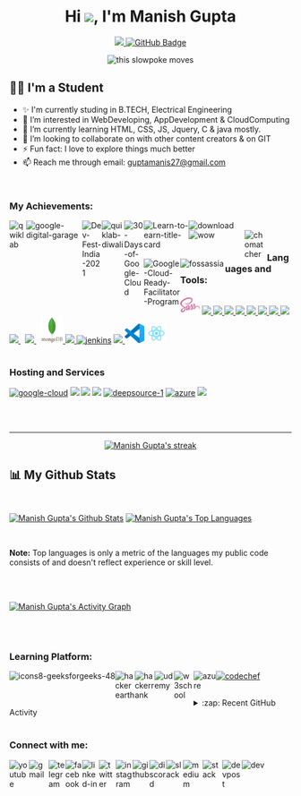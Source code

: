 <!-- INTRO -->
<h1 align="center">Hi <img src="https://raw.githubusercontent.com/MartinHeinz/MartinHeinz/master/wave.gif"
                width="30px">, I'm Manish Gupta</h1>

<p align="center"><a href="https://github.com/Meghna-DAS/github-profile-views-counter">
                <img width="150px" src="https://komarev.com/ghpvc/?username=Manishgupta200">
        </a>
        <a href="https://github.com/Manishgupta200?tab=followers"><img width="150px"
                        src="https://img.shields.io/github/followers/Manishgupta200?label=Followers&style=social"
                        alt="GitHub Badge"></a>
</p>

<!-- BIG IMAGE -->
<p align="center"><img src="http://i.stack.imgur.com/SBv4T.gif" alt="this slowpoke moves" width="250" /></p>

<!-- ABOUT ME -->
## 🙋‍♂️ I'm a Student
- ✨ I'm currently studing in B.TECH, Electrical Engineering
- 👀 I’m interested in WebDeveloping, AppDevelopment & CloudComputing
- 🌱 I’m currently learning HTML, CSS, JS, Jquery, C & java mostly.
- 💞️ I’m looking to collaborate on with other content creators & on GIT
- ⚡ Fun fact: I love to explore things much better
- 📫 Reach me through email: guptamanis27@gmail.com

<br />

<!-- ACHIEVEMENTS & CERTIFICATES -->
### My Achievements:

<a href="https://www.qwiklabs.com/public_profiles/304a8a68-9721-4e2d-ba07-7e80f631d4d4"><img align="left" width="30px"
                src="https://i.ibb.co/z25P1cF/qwiklab.png" alt="qwiklab" border="0"></a>
<a href="https://i.ibb.co/x8JWkCh/0001.jpg"><img align="left" width="100px"
                src="https://i.ibb.co/dLCHb77/Png-Item-145271.png" alt="google-digital-garage" border="0"></a>
<!-- <a href='https://hacktoberfest.digitalocean.com/profile'><img align="left" width="35px"
                src='https://svgshare.com/i/bUA.svg' alt="hacktoberfest" border="0" /></a> -->
<a href="https://i.ibb.co/g4LNwJX/Dev-Fest-India-2021.jpg"><img align="left" width="35px" src="https://i.ibb.co/my559Wx/devfest2021.png" alt="Dev-Fest-India-2021" border="0"></a>
<a href="https://ibb.co/r6DZ6v6"><img align="left" width="40px" src="https://i.ibb.co/4ThjTJT/quiklab-diwali.png" alt="quiklab-diwali" border="0"></a>
<a href="https://i.ibb.co/bd0kyHD/0001.jpg"><img align="left" width="35px" src="https://i.ibb.co/4Nq7Sz5/30-Days-of-Google-Cloud.png" alt="30-Days-of-Google-Cloud" border="0"></a>
<a href="https://ibb.co/kgPW1fV"><img align="left" width="80px" src="https://i.ibb.co/mCPM8wr/Learn-to-earn-title-card.png" alt="Learn-to-earn-title-card" border="0"></a>
<a href="https://imgbb.com/"><img align="left" width="90px" src="https://i.ibb.co/TmS00VW/download.png" alt="download" border="0"></a>
<a href="https://i.ibb.co/GnVV06f/GDSC-WOW-Certificate-of-Participation-Manish-Gupta.jpg"><img align="left" width="100px" src="https://i.ibb.co/YbR9kgs/wow.png" alt="wow" border="0"></a>
<a href="https://i.ibb.co/3T20Fd2/etreeswag.jpg"><img align="left" width="40px" src="https://i.ibb.co/Yp3g7Xp/chomatcher.jpg" alt="chomatcher" border="0"></a>
<a href="https://i.ibb.co/1f58ZHz/GCP.jpg"><img align="left" width="65px" src="https://i.ibb.co/87kHnd4/Google-Cloud-Ready-Facilitator-Program.jpg" alt="Google-Cloud-Ready-Facilitator-Program" border="0"></a>
<a href="https://i.ibb.co/rkx0WHG/fossassia.jpg"><img align="left" width="80px" src="https://i.ibb.co/brMcfrN/fossassia.png" alt="fossassia" border="0"></a>
<br />
<h1></h1>

<!-- DIFFERENT PROGRAMMING LANGUAGE WEBSITES & TOOLS-->
### Languages and Tools:

<p align="left">
        <a href="https://sass-lang.com/"><img alt="Sass" width="35px"
                        src="https://raw.githubusercontent.com/github/explore/80688e429a7d4ef2fca1e82350fe8e3517d3494d/topics/sass/sass.png" /></a>
        <a href="https://www.java.com" target="_blank"> <img width="40px"
                        src="https://img.icons8.com/color/48/000000/java-coffee-cup-logo.png" /> </a>
        <a href="https://reactjs.org/" target="_blank"> <img width="40px"
                        src="https://img.icons8.com/color/48/000000/react-native.png" /> </a>
        <a href="https://spring.io/projects/spring-boot" target="_blank"> <img width="40px"
                        src="https://img.icons8.com/color/48/000000/spring-logo.png" /> </a>
        <a href="https://developer.mozilla.org/en-US/docs/Web/JavaScript" target="_blank"> <img width="40px"
                        src="https://img.icons8.com/color/48/000000/javascript.png" /> </a>
        <a href="https://www.w3.org/html/" target="_blank"> <img width="40px"
                        src="https://img.icons8.com/color/48/000000/html-5.png" /> </a>
        <a href="https://www.w3schools.com/css/" target="_blank"> <img width="40px"
                        src="https://img.icons8.com/color/48/000000/css3.png" /> </a>
        <a href="https://getbootstrap.com" target="_blank"> <img width="40px"
                        src="https://img.icons8.com/color/48/000000/bootstrap.png" /> </a>
        <a href="https://www.python.org" target="_blank"> <img width="40px"
                        src="https://img.icons8.com/color/48/000000/python.png" /> </a>
        <a style="padding-right:8px;" href="https://nodejs.org" target="_blank"> <img width="40px"
                        src="https://img.icons8.com/color/48/000000/nodejs.png" /> </a>
        <a style="padding-right:8px;" href="https://www.mysql.com/" target="_blank"> <img width="40px"
                        src="https://img.icons8.com/fluent/50/000000/mysql-logo.png" /> </a>
        <a href="https://www.mongodb.com/" target="_blank"> <img width="40px"
                        src="https://raw.githubusercontent.com/devicons/devicon/master/icons/mongodb/mongodb-original-wordmark.svg"
                        alt="mongodb" width="48" height="48" /> </a>
        <a href="https://firebase.google.com/" target="_blank"> <img width="35px"
                        src="https://img.icons8.com/color/48/000000/firebase.png" /> </a>
        <a href="https://www.jenkins.io" target="_blank"> <img width="35px"
                        src="https://www.vectorlogo.zone/logos/jenkins/jenkins-icon.svg" alt="jenkins" width="48"
                        height="48" /></a>
        <a href="https://redux.js.org" target="_blank"> <img width="35px"
                        src="https://img.icons8.com/color/48/000000/redux.png" /> </a>
        <a href="https://code.visualstudio.com/"><img alt="Visual Studio Code" width="35px"
                        src="https://raw.githubusercontent.com/github/explore/80688e429a7d4ef2fca1e82350fe8e3517d3494d/topics/visual-studio-code/visual-studio-code.png" /></a>
        <a href="https://reactjs.org/"><img alt="React" width="35px"
                        src="https://raw.githubusercontent.com/github/explore/80688e429a7d4ef2fca1e82350fe8e3517d3494d/topics/react/react.png" /></a>
</p>


<h1></h1>

<!-- Hosting and Services to host website and use services through this tools -->
### Hosting and Services

<p align="left">
        <a href="https://console.cloud.google.com/home/dashboard?project=global-gist-316716&pli=1" target="_blank"><img width="50px" src="https://i.ibb.co/CQ1Th4N/google-                               cloud.png" alt="google-cloud" border="0"></a>
        <a href="https://www.netlify.com/" target="_blank"><img width="35px"
                        src="https://i.ibb.co/9bk0bQ8/netlify-logo-png-transparent.png" border="0"></a>
        <a href='https://hacktoberfest.appwrite.io/' target="_blank"><img width="45px"
                        src='https://svgshare.com/i/bTE.svg' border="0" /></a>
        <a href="https://vercel.com/dashboard" target="_blank"><img width="35px"
                        src="https://i.ibb.co/RhxNRmP/vercel.png" border="0"></a>
        <a href="https://deepsource.io/gh/Manishgupta200" target="_blank"><img width="60px"
                        src="https://i.ibb.co/Vgyd8mv/deepsource-1.png" alt="deepsource-1" border="0"></a>
        <a href="https://ibb.co/hC4KFx6"><img width="40px" src="https://i.ibb.co/HXbrTLS/azure.png" alt="azure" border="0"></a>
        <a href="https://firebase.com/" target="_blank"><img width="30px"
                        src="https://i.ibb.co/K7fk05V/firebase.png" border="0"></a>
</p>

<br />
<br />

---
<!-- TOTAL CONTRIBUTION, CURRENT STREAK & LONGEST STREAK -->
<p align="center">
        <a href="https://github.com/Manishgupta200/github-readme-streak-stats">
                <img title="🔥 Get streak stats for your profile at git.io/streak-stats" alt="Manish Gupta's streak"
                        src="https://github-readme-streak-stats.herokuapp.com/?user=Manishgupta200&theme=black-ice&hide_border=true&stroke=0000&background=060A0CD0" />
        </a>
</p>

<!-- GITHUB STATS, MOST USED LANGUAGES & CONTRIBUTION GRAPH -->
## 📊 My Github Stats

<br />

<a href="https://github.com/Manishgupta200/github-readme-stats"><img alt="Manish Gupta's Github Stats"
                src="https://github-readme-stats.vercel.app/api?username=Manishgupta200&show_icons=true&count_private=true&theme=react&hide_border=true&bg_color=0D1117" /></a>
<a href="https://github.com/Manishgupta200/github-readme-stats"><img alt="Manish Gupta's Top Languages"
                src="https://github-readme-stats.vercel.app/api/top-langs/?username=Manishgupta200&langs_count=8&count_private=true&layout=compact&theme=react&hide_border=true&bg_color=0D1117" /></a>

<br />

<b>Note:</b> Top languages is only a metric of the languages my public code consists of and doesn't reflect experience
or skill level.


<br />
<br />

<a href="https://github.com/Manishgupta200/github-readme-activity-graph"><img alt="Manish Gupta's Activity Graph"
                src="https://activity-graph.herokuapp.com/graph?username=Manishgupta200&bg_color=0D1117&color=5BCDEC&line=5BCDEC&point=FFFFFF&hide_border=true" /></a>

<br />
<br />

<!-- PROGRAMMING LEARNING PLATFORM -->
### Learning Platform:
<a href="https://geeksforgeeks.org"><img align="left" src="https://i.ibb.co/4TYWVBP/icons8-geeksforgeeks-48.png"
                alt="icons8-geeksforgeeks-48" border="0"></a>
<a href="https://www.hackerearth.com"><img align="left" width="35px" src="https://i.ibb.co/ZBKnFQ3/hackerearth.png"
                alt="hackerearth" border="0"></a>
<a href="https://www.hackerrank.com"><img align="left" width="35px" src="https://i.ibb.co/vQQbcSz/hackerrank.png"
                alt="hackerrank" border="0"></a>
<a href="https://www.udemy.com"><img align="left" width="35px" src="https://i.ibb.co/5B70rGq/udemy.png" alt="udemy"
                border="0"></a>
<a href="https://www.w3schools.com"><img align="left" width="35px" src="https://i.ibb.co/WtMTCJn/w3school.png"
                alt="w3school" border="0"></a>
<a href="https://www.microsoft.com/en-in/campaign/azuredeveloperleague/#formMain"><img align="left" width="40px"
                src="https://i.ibb.co/k2HgSy3/azure.png" alt="azure" border="0"></a>
<a href="https://www.codechef.com/"><img width="120px" src="https://i.ibb.co/pP40GGY/codechef.png" alt="codechef"
                border="0"></a>

<br />

<!-- RECENT ACTIVITY ON GITHUB -->
<details>
        <summary>:zap: Recent GitHub Activity</summary>

        <!--START_SECTION:activity-->
<!--         1. 🗣 Commented on [#2](https://github.com/codeSTACKr/portfolio-sass/issues/2) in
        [codeSTACKr/portfolio-sass](https://github.com/codeSTACKr/portfolio-sass)
        2. ❗️ Closed issue [#2](https://github.com/codeSTACKr/portfolio-sass/issues/2) in
        [codeSTACKr/portfolio-sass](https://github.com/codeSTACKr/portfolio-sass)
        3. ❌ Closed PR [#11](https://github.com/codeSTACKr/free-developer-resources/pull/11) in
        [codeSTACKr/free-developer-resources](https://github.com/codeSTACKr/free-developer-resources)
        4. 🗣 Commented on [#11](https://github.com/codeSTACKr/free-developer-resources/issues/11) in
        [codeSTACKr/free-developer-resources](https://github.com/codeSTACKr/free-developer-resources)
        5. 🎉 Merged PR [#10](https://github.com/codeSTACKr/free-developer-resources/pull/10) in
        [codeSTACKr/free-developer-resources](https://github.com/codeSTACKr/free-developer-resources) -->
        <!--END_SECTION:activity-->

</details>

<br />

<!-- MY SOCIAL MEDIA -->
### Connect with me:
[<img align="left" width="35px" src="https://i.ibb.co/s18GvTt/youtube-logo-png-2067.png" alt="youtube"
        border="0">][youtube]
[<img align="left" width="35px" src="https://i.ibb.co/qd6ZdcR/gmail-ge5e92c154-1280.png" alt="gmail" border="0">][gmail]
[<img align="left" width="30px" src="https://i.ibb.co/BPvV9DX/telegram-computer-icons-icon-design-messaging-apps-download-free-398229.png" alt="telegram" border="0">][telegram]
[<img align="left" width="30px" src="https://i.ibb.co/mSgFPNg/facebook-gb2bbebe4d-1280.png" alt="facebook"
        border="0">][facebook]
[<img align="left" width="30px" src="https://i.ibb.co/bzdPqsb/linked-in-g6d7a534e7-1280.png" alt="linked-in"
        border="0">][linkedin]
[<img align="left" width="30px" src="https://i.ibb.co/XY8TmXg/twitter-gf2294f085-1280.png" alt="twitter"
        border="0">][twitter]
[<img align="left" width="30px" src="https://i.ibb.co/ySmMQmr/instagram-g6b5f5ffc2-1280.png" alt="instagram"
        border="0">][instagram]
[<img align="left" width="30px" src="https://i.ibb.co/fYRyztK/github-gde12c88fc-1920.jpg" alt="github"
        border="0">][github]
[<img align="left" width="30px" src="https://i.ibb.co/QrhsD3n/Discord-Logo-Square.png" alt="discord"
        border="0">][discord]
[<img align="left" width="30px" src="https://i.ibb.co/kXpY1KT/slack.png" alt="slack" border="0">][slack]
[<img align="left" width="35px" src="https://i.ibb.co/WFZ4zpX/medium.png" alt="medium" border="0"></a>][medium]
[<img align="left" width="35px" src="https://i.ibb.co/dc0mWpg/stack.png" alt="stack" border="0">][stackOverflow]
[<img align="left" width="35px" src="https://i.ibb.co/gvLrqLH/devpost.png" alt="devpost" border="0">][devpost]
[<img align="left" width="70px" src="https://svgshare.com/i/bUU.svg" alt="dev" border="0">][dev]

<!-- LINKS OF SOCIAL MEDIA -->
[youtube]: https://youtube.com
[gmail]: https://gmail.com
[telegram]: https://web.telegram.org/k/
[facebook]: https://facebook.com
[linkedin]: https://www.linkedin.com/in/manish-gupta-312405202/
[twitter]: https://twitter.com
[instagram]: https://instagram.com
[github]: https://github.com
[discord]: https://discord.com/channels/@me
[slack]: https://app.slack.com/client/T02G3QTQ8V7/C02FR6HPF7D
[medium]: https://medium.com/@guptamanis27
[stackOverflow]: https://stackoverflow.com/users/18349751/manish-gupta
[devpost]: https://devpost.com/Manishgupta200?ref_content=user-portfolio&ref_feature=portfolio&ref_medium=global-nav
[dev]: https://dev.to/manishgupta200
